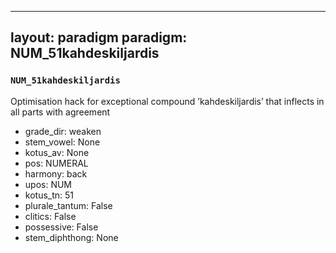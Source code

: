 
---
layout: paradigm
paradigm: NUM_51kahdeskiljardis
---
### ` NUM_51kahdeskiljardis `

Optimisation hack for exceptional compound ’kahdeskiljardis’ that inflects in all parts with agreement
* grade_dir: weaken
* stem_vowel: None
* kotus_av: None
* pos: NUMERAL
* harmony: back
* upos: NUM
* kotus_tn: 51
* plurale_tantum: False
* clitics: False
* possessive: False
* stem_diphthong: None
